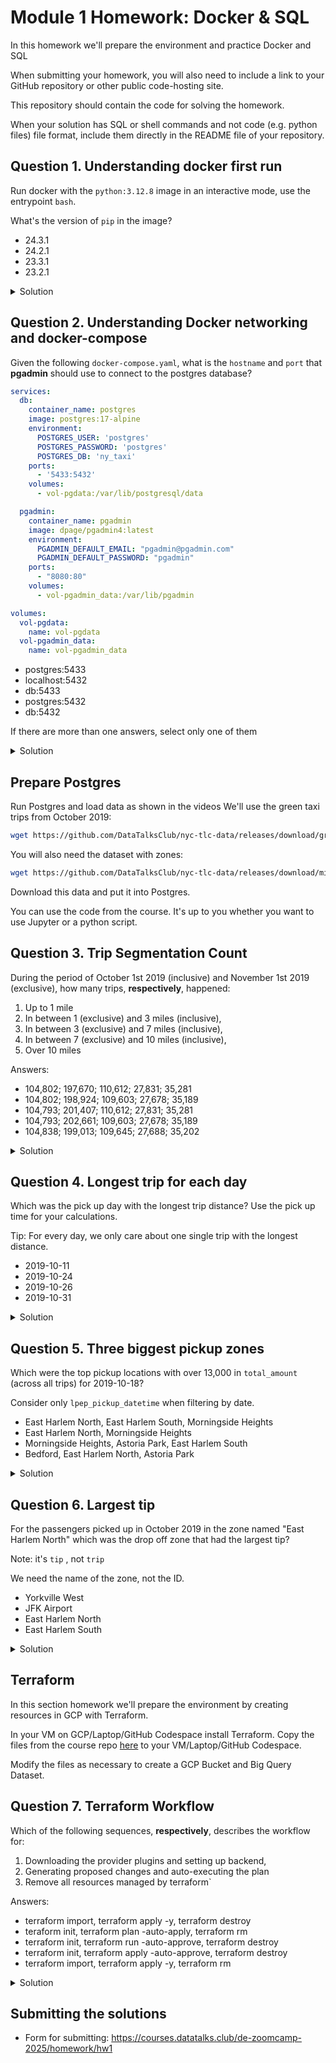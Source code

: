 # Module 1 Homework: Docker & SQL

In this homework we'll prepare the environment and practice
Docker and SQL

When submitting your homework, you will also need to include
a link to your GitHub repository or other public code-hosting
site.

This repository should contain the code for solving the homework.

When your solution has SQL or shell commands and not code
(e.g. python files) file format, include them directly in
the README file of your repository.


## Question 1. Understanding docker first run

Run docker with the `python:3.12.8` image in an interactive mode, use the entrypoint `bash`.

What's the version of `pip` in the image?

- 24.3.1
- 24.2.1
- 23.3.1
- 23.2.1

<details>
<summary>Solution</summary>

```bash
docker run -it python:3.12.8 bash
```

**Answer**: 24.3.1
</details>

## Question 2. Understanding Docker networking and docker-compose

Given the following `docker-compose.yaml`, what is the `hostname` and `port` that **pgadmin** should use to connect to the postgres database?

```yaml
services:
  db:
    container_name: postgres
    image: postgres:17-alpine
    environment:
      POSTGRES_USER: 'postgres'
      POSTGRES_PASSWORD: 'postgres'
      POSTGRES_DB: 'ny_taxi'
    ports:
      - '5433:5432'
    volumes:
      - vol-pgdata:/var/lib/postgresql/data

  pgadmin:
    container_name: pgadmin
    image: dpage/pgadmin4:latest
    environment:
      PGADMIN_DEFAULT_EMAIL: "pgadmin@pgadmin.com"
      PGADMIN_DEFAULT_PASSWORD: "pgadmin"
    ports:
      - "8080:80"
    volumes:
      - vol-pgadmin_data:/var/lib/pgadmin

volumes:
  vol-pgdata:
    name: vol-pgdata
  vol-pgadmin_data:
    name: vol-pgadmin_data
```

- postgres:5433
- localhost:5432
- db:5433
- postgres:5432
- db:5432

If there are more than one answers, select only one of them

<details>
<summary>Solution</summary>

Answer: db:5432

</details>

##  Prepare Postgres

Run Postgres and load data as shown in the videos
We'll use the green taxi trips from October 2019:

```bash
wget https://github.com/DataTalksClub/nyc-tlc-data/releases/download/green/green_tripdata_2019-10.csv.gz
```

You will also need the dataset with zones:

```bash
wget https://github.com/DataTalksClub/nyc-tlc-data/releases/download/misc/taxi_zone_lookup.csv
```

Download this data and put it into Postgres.

You can use the code from the course. It's up to you whether
you want to use Jupyter or a python script.

## Question 3. Trip Segmentation Count

During the period of October 1st 2019 (inclusive) and November 1st 2019 (exclusive), how many trips, **respectively**, happened:
1. Up to 1 mile
2. In between 1 (exclusive) and 3 miles (inclusive),
3. In between 3 (exclusive) and 7 miles (inclusive),
4. In between 7 (exclusive) and 10 miles (inclusive),
5. Over 10 miles

Answers:

- 104,802;  197,670;  110,612;  27,831;  35,281
- 104,802;  198,924;  109,603;  27,678;  35,189
- 104,793;  201,407;  110,612;  27,831;  35,281
- 104,793;  202,661;  109,603;  27,678;  35,189
- 104,838;  199,013;  109,645;  27,688;  35,202

<details>
<summary>Solution</summary>

This query is for the first case. It can be slightly adjusted for the other cases.

```sql
SELECT
  COUNT(*) AS trips
FROM
  yellow_taxi_trips t
WHERE
  lpep_pickup_datetime >= '2019-10-01 00:00:00'
  AND lpep_dropoff_datetime < '2019-11-01 00:00:00'
  AND trip_distance <= 1.0; -- Up to 1 mile
```

**Answer**: 104,802;  198,924;  109,603;  27,678;  35,189

</details>

## Question 4. Longest trip for each day

Which was the pick up day with the longest trip distance?
Use the pick up time for your calculations.

Tip: For every day, we only care about one single trip with the longest distance.

- 2019-10-11
- 2019-10-24
- 2019-10-26
- 2019-10-31

<details>
<summary>Solution</summary>

```sql
SELECT
	DATE(lpep_pickup_datetime) "pickup_date",
  	MAX(trip_distance) "longest_trip"
FROM
  yellow_taxi_trips t
GROUP BY 1
ORDER BY 2 DESC
LIMIT 1;
```

**Answer**: 2019-10-31

</details>

## Question 5. Three biggest pickup zones

Which were the top pickup locations with over 13,000 in
`total_amount` (across all trips) for 2019-10-18?

Consider only `lpep_pickup_datetime` when filtering by date.

- East Harlem North, East Harlem South, Morningside Heights
- East Harlem North, Morningside Heights
- Morningside Heights, Astoria Park, East Harlem South
- Bedford, East Harlem North, Astoria Park

<details>
<summary>Solution</summary>

```sql
SELECT
  z."Zone",
  SUM(total_amount) AS total_amount_sum
FROM
  yellow_taxi_trips AS t
LEFT JOIN
	zones AS z
ON
	t."PULocationID" = z."LocationID"
WHERE
	DATE(lpep_pickup_datetime) = '2019-10-18'
GROUP BY
  1
HAVING
  SUM(total_amount) > 13000
ORDER BY 2 DESC;
```

**Answer**: East Harlem North, East Harlem South, Morningside Heights

</details>

## Question 6. Largest tip

For the passengers picked up in October 2019 in the zone
named "East Harlem North" which was the drop off zone that had
the largest tip?

Note: it's `tip` , not `trip`

We need the name of the zone, not the ID.

- Yorkville West
- JFK Airport
- East Harlem North
- East Harlem South

<details>
<summary>Solution</summary>

```sql
SELECT
  z."Zone",
  MAX(tip_amount) AS "largest_tip"
FROM
  yellow_taxi_trips AS t
LEFT JOIN
    zones AS z
ON
    t."DOLocationID" = z."LocationID"
WHERE
    DATE(lpep_pickup_datetime) >= '2019-10-01'
    AND DATE(lpep_pickup_datetime) < '2019-11-01'
	AND t."PULocationID" = (
		SELECT "LocationID"
		FROM zones
		WHERE "Zone" = 'East Harlem North')
GROUP BY
	1
ORDER BY
	2 DESC
LIMIT 1;
```

**Answer**: JFK Airport

</details>

## Terraform

In this section homework we'll prepare the environment by creating resources in GCP with Terraform.

In your VM on GCP/Laptop/GitHub Codespace install Terraform.
Copy the files from the course repo
[here](../../../01-docker-terraform/1_terraform_gcp/terraform) to your VM/Laptop/GitHub Codespace.

Modify the files as necessary to create a GCP Bucket and Big Query Dataset.


## Question 7. Terraform Workflow

Which of the following sequences, **respectively**, describes the workflow for:
1. Downloading the provider plugins and setting up backend,
2. Generating proposed changes and auto-executing the plan
3. Remove all resources managed by terraform`

Answers:
- terraform import, terraform apply -y, terraform destroy
- teraform init, terraform plan -auto-apply, terraform rm
- terraform init, terraform run -auto-approve, terraform destroy
- terraform init, terraform apply -auto-approve, terraform destroy
- terraform import, terraform apply -y, terraform rm

<details>
<summary>Solution</summary>

**Answer**: terraform init, terraform apply -auto-approve, terraform destroy

</details>

## Submitting the solutions

* Form for submitting: https://courses.datatalks.club/de-zoomcamp-2025/homework/hw1
